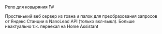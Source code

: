 Репо для ковыряния F#

Простенький веб сервер из говна и палок для преобразования запросов от Яндекс Станции в NanoLead API (только вкл-выкл). Больше неактуально т.к. переехал на Home Assistant

